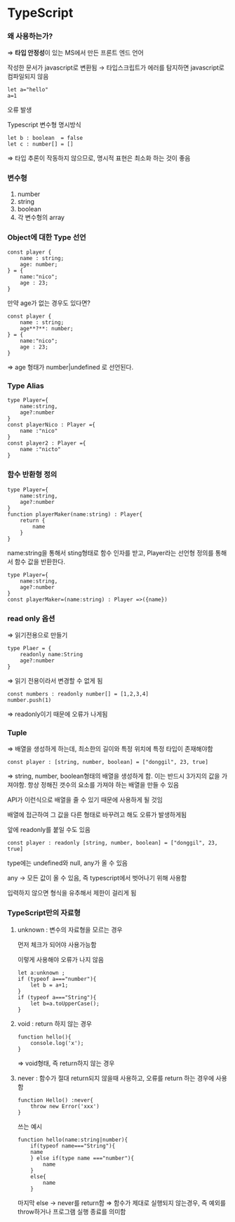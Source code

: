 # TypeScript

### 왜 사용하는가?

⇒ **타입 안정성**이 있는 MS에서 만든 프론트 엔드 언어

작성한 문서가 javascript로 변환됨 → 타입스크립트가 에러를 탐지하면 javascript로 컴파일되지 않음

```tsx
let a="hello"
a=1
```

오류 발생

Typescript 변수형 명시방식

```tsx
let b : boolean  = false
let c : number[] = []
```

⇒ 타입 추론이 작동하지 않으므로, 명시적 표현은 최소화 하는 것이 좋음

### 변수형

1. number
2. string
3. boolean
4. 각 변수형의 array

### Object에 대한 Type 선언

```tsx
const player {
	name : string;
	age: number;
} = {
	name:"nico";
	age : 23;
}
```

만약 age가 없는 경우도 있다면?

```tsx
const player {
	name : string;
	age**?**: number;
} = {
	name:"nico";
	age : 23;
}
```

⇒ age 형태가 number|undefined 로 선언된다.

 

### Type Alias

```tsx
type Player={
	name:string,
	age?:number
}
const playerNico : Player ={
	name :"nico"
}
const player2 : Player ={
	name :"nicto"
}
```

### 함수 반환형 정의

```tsx
type Player={
	name:string,
	age?:number
}
function playerMaker(name:string) : Player{
	return {
		name
	}
}	
```

name:string을 통해서 sting형태로 함수 인자를 받고, Player라는 선언형 정의를 통해서 함수 값을 반환한다.

```tsx
type Player={
	name:string,
	age?:number
}
const playerMaker=(name:string) : Player =>({name})
```

### read only 옵션

⇒ 읽기전용으로 만들기

```tsx
type Plaer = {
	readonly name:String
	age?:number
}
```

⇒ 읽기 전용이라서 변경할 수 없게 됨

```tsx
const numbers : readonly number[] = [1,2,3,4]
number.push(1)
```

⇒ readonly이기 때문에 오류가 나게됨

### Tuple

⇒ 배열을 생성하게 하는데, 최소한의 길이와 특정 위치에 특정 타입이 존재해야함

```tsx
const player : [string, number, boolean] = ["donggil", 23, true]
```

⇒ string, number, boolean형태의 배열을 생성하게 함. 이는 반드시 3가지의 값을 가져야함. 항상 정해진 갯수의 요소를 가져야 하는 배열을 만들 수 있음

API가 이런식으로 배열을 줄 수 있기 때문에 사용하게 될 것임

배열에 접근하여 그 값을 다른 형태로 바꾸려고 해도 오류가 발생하게됨

앞에 readonly를 붙일 수도 있음

```tsx
const player : readonly [string, number, boolean] = ["donggil", 23, true]
```

type에는 undefined와 null, any가 올 수 있음 

any →  모든 값이 올 수 있음, 즉 typescript에서 벗어나기 위해 사용함 

입력하지 않으면 형식을 유추해서 제한이 걸리게 됨

### TypeScript만의 자료형

1. unknown : 변수의 자료형을 모르는 경우
    
    먼저 체크가 되어야 사용가능함
    
    이렇게 사용해야 오류가 나지 않음
    
    ```tsx
    let a:unknown ;
    if (typeof a==="number"){
    	let b = a+1;
    }
    if (typeof a==="String"){
    	let b=a.toUpperCase();
    }
    ```
    
2. void : return 하지 않는 경우
    
    ```tsx
    function hello(){
    	console.log('x');
    }
    ```
    
    ⇒ void형태, 즉 return하지 않는 경우
    
3. never : 함수가 절대 return되지 않을때 사용하고, 오류를 return 하는 경우에 사용함
    
    ```tsx
    function Hello() :never{
    	throw new Error('xxx')
    }
    ```
    
    쓰는 예시
    
    ```tsx
    function hello(name:string|number){
    	if(typeof name==="String"){
    	name
    	} else if(type name ==="number"){
    		name
    	}
    	else{
    		name
    	}
    ```
    
    마지막 else → never를 return함 ⇒ 함수가 제대로 실행되지 않는경우, 즉 예외를 throw하거나 프로그램 실행 종료를 의미함
	

